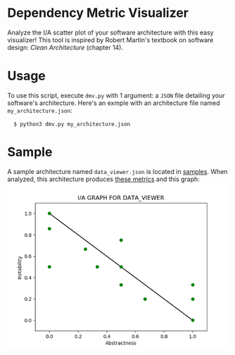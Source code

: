 # Dependency Metric Visualizer
Analyze the I/A scatter plot of your software architecture with this easy visualizer! This tool is inspired by Robert Martin's textbook on software design: *Clean Architecture* (chapter 14).

# Usage
To use this script, execute `dmv.py` with 1 argument: a `JSON` file detailing your software's architecture. Here's an exmple with an architecture file named `my_architecture.json`:
```
  $ python3 dmv.py my_architecture.json
```

# Sample
A sample architecture named `data_viewer.json` is located in [samples](../samples/data_viewer.json). When analyzed, this architecture produces [these metrics](../samples/data_viewer.data) and this graph:   
![GRAPH NOT AVAILABLE](../samples/data_viewer.png)
